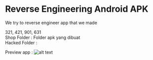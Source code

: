 # Reverse Engineering Android APK
We try to reverse engineer app that we made 

321, 421, 901, 631 </br>
Shop Folder : Folder apk yang dibuat</br>
Hacked Folder : 

Preview app :
![alt text](https://github.com/andrewcortez1/reverse_engineering/blob/preview_images/image.jpg?raw=true)
